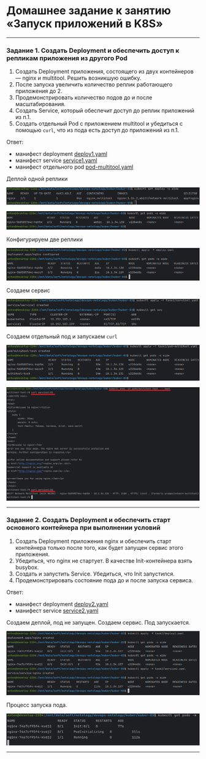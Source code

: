 # Домашнее задание к занятию «Запуск приложений в K8S»

------

### Задание 1. Создать Deployment и обеспечить доступ к репликам приложения из другого Pod

1. Создать Deployment приложения, состоящего из двух контейнеров — nginx и multitool. Решить возникшую ошибку.
2. После запуска увеличить количество реплик работающего приложения до 2.
3. Продемонстрировать количество подов до и после масштабирования.
4. Создать Service, который обеспечит доступ до реплик приложений из п.1.
5. Создать отдельный Pod с приложением multitool и убедиться с помощью `curl`, что из пода есть доступ до приложений из п.1.

Ответ:
- манифест deployment
[deploy1.yaml](https://github.com/antonmayko/devops-netology/blob/kuber-03/kuber/kuber-03/task1/deploy1.yaml)
- манифест service
[service1.yaml](https://github.com/antonmayko/devops-netology/blob/kuber-03/kuber/kuber-03/task1/service1.yaml)
- манифест отдельного pod
[pod-multitool.yaml](https://github.com/antonmayko/devops-netology/blob/kuber-03/kuber/kuber-03/task1/pod-multitool.yaml)

Деплой одной реплики

![kuber](https://github.com/antonmayko/devops-netology/blob/kuber-03/kuber/kuber-03/assets1/1dep.png)

![kuber](https://github.com/antonmayko/devops-netology/blob/kuber-03/kuber/kuber-03/assets1/1pod.png)

Конфигурируем две реплики

![kuber](https://github.com/antonmayko/devops-netology/blob/kuber-03/kuber/kuber-03/assets1/2pod.png)

Создаем сервис

![kuber](https://github.com/antonmayko/devops-netology/blob/kuber-03/kuber/kuber-03/assets1/service.png)

Создаем отдельный под и запускаем `curl`

![kuber](https://github.com/antonmayko/devops-netology/blob/kuber-03/kuber/kuber-03/assets1/single-pod.png)

![kuber](https://github.com/antonmayko/devops-netology/blob/kuber-03/kuber/kuber-03/assets1/curl-result.png)

------

### Задание 2. Создать Deployment и обеспечить старт основного контейнера при выполнении условий

1. Создать Deployment приложения nginx и обеспечить старт контейнера только после того, как будет запущен сервис этого приложения.
2. Убедиться, что nginx не стартует. В качестве Init-контейнера взять busybox.
3. Создать и запустить Service. Убедиться, что Init запустился.
4. Продемонстрировать состояние пода до и после запуска сервиса.

Ответ:
- манифест deployment
[deploy2.yaml](https://github.com/antonmayko/devops-netology/blob/kuber-03/kuber/kuber-03/task2/deploy2.yaml)
- манифест service
[service2.yaml](https://github.com/antonmayko/devops-netology/blob/kuber-03/kuber/kuber-03/task2/service2.yaml)

Создаем деплой, под не запущен. Создаем сервис. Под запускается.

![kuber](https://github.com/antonmayko/devops-netology/blob/kuber-03/kuber/kuber-03/assets2/deploy2.png)

Процесс запуска пода.

![kuber](https://github.com/antonmayko/devops-netology/blob/kuber-03/kuber/kuber-03/assets2/pod-status.png)

------
